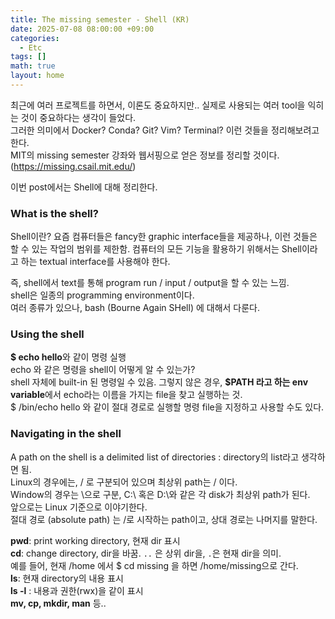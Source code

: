```yaml
---
title: The missing semester - Shell (KR)
date: 2025-07-08 08:00:00 +09:00
categories:
  - Etc
tags: []       
math: true
layout: home
---
```


최근에 여러 프로젝트를 하면서, 이론도 중요하지만.. 실제로 사용되는 여러 tool을 익히는 것이 중요하다는 생각이 들었다.               
그러한 의미에서 Docker? Conda? Git? Vim? Terminal? 이런 것들을 정리해보려고 한다.                      
MIT의 missing semester 강좌와 웹서핑으로 얻은 정보를 정리할 것이다. (https://missing.csail.mit.edu/)        

이번 post에서는 Shell에 대해 정리한다.

### What is the shell?
Shell이란? 요즘 컴퓨터들은 fancy한 graphic interface들을 제공하나, 이런 것들은 할 수 있는 작업의 범위를 제한함. 컴퓨터의 모든 기능을 활용하기 위해서는 Shell이라고 하는 textual interface를 사용해야 한다.                 

즉, shell에서 text를 통해 program run / input / output을 할 수 있는 느낌.            
shell은 일종의 programming environment이다.                
여러 종류가 있으나, bash (Bourne Again SHell) 에 대해서 다룬다.             

### Using the shell
**$ echo hello**와 같이 명령 실행             
echo 와 같은 명령을 shell이 어떻게 알 수 있는가?             
shell 자체에 built-in 된 명령일 수 있음. 그렇지 않은 경우, **$PATH 라고 하는 env variable**에서 echo라는 이름을 가지는 file을 찾고 실행하는 것.             
$ /bin/echo hello 와 같이 절대 경로로 실행할 명령 file을 지정하고 사용할 수도 있다.            

### Navigating in the shell
A path on the shell is a delimited list of directories : directory의 list라고 생각하면 됨.              
Linux의 경우에는, / 로 구분되어 있으며 최상위 path는 / 이다.                
Window의 경우는 \으로 구분, C:\ 혹은 D:\와 같은 각 disk가 최상위 path가 된다.               
앞으로는 Linux 기준으로 이야기한다.         
절대 경로 (absolute path) 는 /로 시작하는 path이고, 상대 경로는 나머지를 말한다.     

**pwd**: print working directory, 현재 dir 표시      
**cd**: change directory, dir을 바꿈. `..` 은 상위 dir을, `.`은 현재 dir을 의미.     
예를 들어, 현재 /home 에서 $ cd missing 을 하면 /home/missing으로 간다.     
**ls**: 현재 directory의 내용 표시     
**ls -l** : 내용과 권한(rwx)을 같이 표시     
**mv, cp, mkdir, man** 등..



